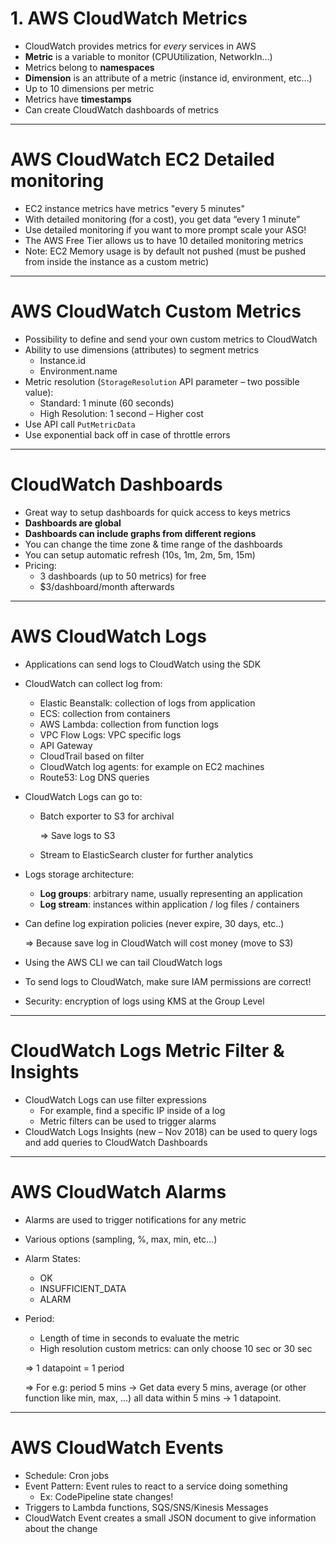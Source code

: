 # 1. AWS CloudWatch Metrics

- CloudWatch provides metrics for *every* services in AWS
- **Metric** is a variable to monitor (CPUUtilization, NetworkIn…)
- Metrics belong to **namespaces**
- **Dimension** is an attribute of a metric (instance id, environment, etc…)
- Up to 10 dimensions per metric
- Metrics have **timestamps**
- Can create CloudWatch dashboards of metrics

---

# AWS CloudWatch EC2 Detailed monitoring

- EC2 instance metrics have metrics "every 5 minutes"
- With detailed monitoring (for a cost), you get data “every 1 minute”
- Use detailed monitoring if you want to more prompt scale your ASG!
- The AWS Free Tier allows us to have 10 detailed monitoring metrics
- Note: EC2 Memory usage is by default not pushed (must be pushed from inside the instance as a custom metric)

---

# AWS CloudWatch Custom Metrics

- Possibility to define and send your own custom metrics to CloudWatch
- Ability to use dimensions (attributes) to segment metrics
    - Instance.id
    - Environment.name
- Metric resolution (`StorageResolution` API parameter – two possible value):
    - Standard: 1 minute (60 seconds)
    - High Resolution: 1 second – Higher cost
- Use API call `PutMetricData`
- Use exponential back off in case of throttle errors

---

# CloudWatch Dashboards

- Great way to setup dashboards for quick access to keys metrics
- **Dashboards are global**
- **Dashboards can include graphs from different regions**
- You can change the time zone & time range of the dashboards
- You can setup automatic refresh (10s, 1m, 2m, 5m, 15m)
- Pricing:
    - 3 dashboards (up to 50 metrics) for free
    - $3/dashboard/month afterwards

---

# AWS CloudWatch Logs

- Applications can send logs to CloudWatch using the SDK
- CloudWatch can collect log from:
    - Elastic Beanstalk: collection of logs from application
    - ECS: collection from containers
    - AWS Lambda: collection from function logs
    - VPC Flow Logs: VPC specific logs
    - API Gateway
    - CloudTrail based on filter
    - CloudWatch log agents: for example on EC2 machines
    - Route53: Log DNS queries
- CloudWatch Logs can go to:
    - Batch exporter to S3 for archival

        ⇒ Save logs to S3

    - Stream to ElasticSearch cluster for further analytics
- Logs storage architecture:
    - **Log groups**: arbitrary name, usually representing an application
    - **Log stream**: instances within application / log files / containers
- Can define log expiration policies (never expire, 30 days, etc..)

    ⇒ Because save log in CloudWatch will cost money (move to S3)

- Using the AWS CLI we can tail CloudWatch logs
- To send logs to CloudWatch, make sure IAM permissions are correct!
- Security: encryption of logs using KMS at the Group Level

---

# CloudWatch Logs Metric Filter & Insights

- CloudWatch Logs can use filter expressions
    - For example, find a specific IP inside of a log
    - Metric filters can be used to trigger alarms
- CloudWatch Logs Insights (new – Nov 2018) can be used to query logs and add queries to CloudWatch Dashboards

---

# AWS CloudWatch Alarms

- Alarms are used to trigger notifications for any metric
- Various options (sampling, %, max, min, etc…)
- Alarm States:
    - OK
    - INSUFFICIENT_DATA
    - ALARM
- Period:
    - Length of time in seconds to evaluate the metric
    - High resolution custom metrics: can only choose 10 sec or 30 sec

    ⇒ 1 datapoint = 1 period

    ⇒ For e.g: period 5 mins → Get data every 5 mins, average (or other function like min, max, ...) all data within 5 mins → 1 datapoint.

---

# AWS CloudWatch Events

- Schedule: Cron jobs
- Event Pattern: Event rules to react to a service doing something
    - Ex: CodePipeline state changes!
- Triggers to Lambda functions, SQS/SNS/Kinesis Messages
- CloudWatch Event creates a small JSON document to give information about the change